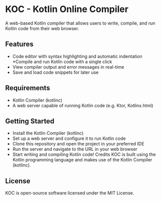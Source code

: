 # KOC - **Kotlin Online Compiler** 
A web-based Kotlin compiler that allows users to write, compile, and run Kotlin code from their web browser.

## Features
* Code editor with syntax highlighting and automatic indentation
*Compile and run Kotlin code with a single click
* View compiler output and error messages in real-time
* Save and load code snippets for later use
## Requirements
* Kotlin Compiler (kotlinc)
* A web server capable of running Kotlin code (e.g. Ktor, Kotlinx.html)
## Getting Started
* Install the Kotlin Compiler (kotlinc)
* Set up a web server and configure it to run Kotlin code
* Clone this repository and open the project in your preferred IDE
* Run the server and navigate to the URL in your web browser
* Start writing and compiling Kotlin code!
Credits
KOC is built using the Kotlin programming language and makes use of the Kotlin Compiler (kotlinc).

## License
KOC is open-source software licensed under the MIT License.
